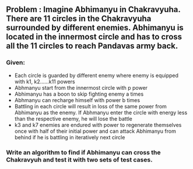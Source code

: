 ## Problem : Imagine Abhimanyu in Chakravyuha. There are 11 circles in the Chakravyuha surrounded by different enemies. Abhimanyu is located in the innermost circle and has to cross all the 11 circles to reach Pandavas army back.

### Given:

* Each circle is guarded by different enemy where enemy is equipped with k1, k2……k11 powers
* Abhmanyu start from the innermost circle with p power
* Abhimanyu has a boon to skip fighting enemy a times
* Abhmanyu can recharge himself with power b times
* Battling in each circle will result in loss of the same power from Abhimanyu as the enemy. If Abhmanyu enter the circle with energy less than the respective enemy, he will lose the battle
* k3 and k7 enemies are endured with power to regenerate themselves once with half of their initial power and can attack Abhimanyu from behind if he is battling in iteratively next circle

### Write an algorithm to find if Abhimanyu can cross the Chakravyuh and test it with two sets of test cases.
